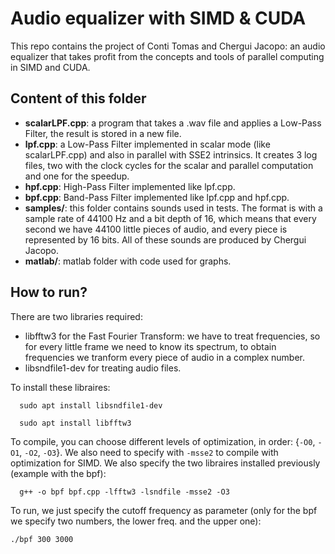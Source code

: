 # Audio equalizer with SIMD & CUDA
This repo contains the project of Conti Tomas and Chergui Jacopo: an audio equalizer that takes profit from the concepts and tools of parallel computing in SIMD and CUDA.

## Content of this folder ##
- **scalarLPF.cpp**: a program that takes a .wav file and applies a Low-Pass Filter, the result is stored in a new file.
- **lpf.cpp**: a Low-Pass Filter implemented in scalar mode (like scalarLPF.cpp) and also in parallel with SSE2 intrinsics. It creates 3 log files, two with the clock cycles for the scalar and parallel computation and one for the speedup.
- **hpf.cpp**: High-Pass Filter implemented like lpf.cpp.
- **bpf.cpp**: Band-Pass Filter implemented like lpf.cpp and hpf.cpp. 
- **samples/**: this folder contains sounds used in tests. The format is with a sample rate of 44100 Hz and a bit depth of 16, which means that every second we have 44100 little pieces of audio, and every piece is represented by 16 bits. All of these sounds are produced by Chergui Jacopo.
- **matlab/**: matlab folder with code used for graphs.

## How to run? ##
There are two libraries required:
- libfftw3 for the Fast Fourier Transform: we have to treat frequencies, so for every little frame we need to know its spectrum, to obtain frequencies we tranform every piece of audio in a complex number.
- libsndfile1-dev for treating audio files.

To install these libraires:
``` 
  sudo apt install libsndfile1-dev
```

``` 
  sudo apt install libfftw3
```

To compile, you can choose different levels of optimization, in order: {`-O0`, `-O1`, `-O2`, `-O3`}. We also need to specify with `-msse2` to compile with optimization for SIMD. We also specify the two libraires installed previously (example with the bpf):
``` 
  g++ -o bpf bpf.cpp -lfftw3 -lsndfile -msse2 -O3
```

To run, we just specify the cutoff frequency as parameter (only for the bpf we specify two numbers, the lower freq. and the upper one):
``` 
./bpf 300 3000
```
